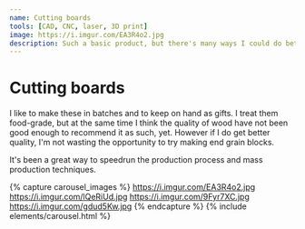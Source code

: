 ```yaml
---
name: Cutting boards
tools: [CAD, CNC, laser, 3D print]
image: https://i.imgur.com/EA3R4o2.jpg
description: Such a basic product, but there's many ways I could do better.
---
```


# Cutting boards

I like to make these in batches and to keep on hand as gifts. I treat them food-grade, but at the same time I think the quality of wood have not been good enough to recommend it as such, yet. However if I do get better quality, I'm not wasting the opportunity to try making end grain blocks.

It's been a great way to speedrun the production process and mass production techniques.

{% capture carousel_images %}
https://i.imgur.com/EA3R4o2.jpg
https://i.imgur.com/lQeRiUd.jpg
https://i.imgur.com/9Fyr7XC.jpg
https://i.imgur.com/gdud5Kw.jpg
{% endcapture %}
{% include elements/carousel.html %}